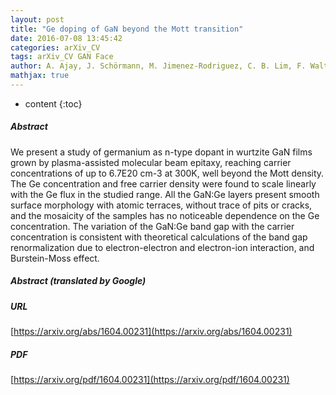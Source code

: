 ```yaml
---
layout: post
title: "Ge doping of GaN beyond the Mott transition"
date: 2016-07-08 13:45:42
categories: arXiv_CV
tags: arXiv_CV GAN Face
author: A. Ajay, J. Schörmann, M. Jimenez-Rodriguez, C. B. Lim, F. Walther, M. Rohnke, I. Mouton, L. Amichi, C. Bougerol, M. I. Den Hertog, M. Eickhoff, E. Monroy
mathjax: true
---
```


* content
{:toc}

##### Abstract
We present a study of germanium as n-type dopant in wurtzite GaN films grown by plasma-assisted molecular beam epitaxy, reaching carrier concentrations of up to 6.7E20 cm-3 at 300K, well beyond the Mott density. The Ge concentration and free carrier density were found to scale linearly with the Ge flux in the studied range. All the GaN:Ge layers present smooth surface morphology with atomic terraces, without trace of pits or cracks, and the mosaicity of the samples has no noticeable dependence on the Ge concentration. The variation of the GaN:Ge band gap with the carrier concentration is consistent with theoretical calculations of the band gap renormalization due to electron-electron and electron-ion interaction, and Burstein-Moss effect.

##### Abstract (translated by Google)


##### URL
[https://arxiv.org/abs/1604.00231](https://arxiv.org/abs/1604.00231)

##### PDF
[https://arxiv.org/pdf/1604.00231](https://arxiv.org/pdf/1604.00231)

